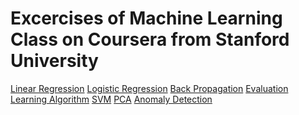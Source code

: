 # Excercises of Machine Learning Class on Coursera from Stanford University
<a href="../../tree/master/Linear Regression">Linear Regression</a>
<a href="../../tree/master/Logistic Regression">Logistic Regression</a>
<a href="../../tree/master/Back Propagation">Back Propagation</a>
<a href="../../tree/master/Evaluation Learning Algorithm">Evaluation Learning Algorithm</a>
<a href="../../tree/master/SVM">SVM</a>
<a href="../../tree/master/PCA">PCA</a>
<a href="../../tree/master/Anomaly Detection">Anomaly Detection</a>
